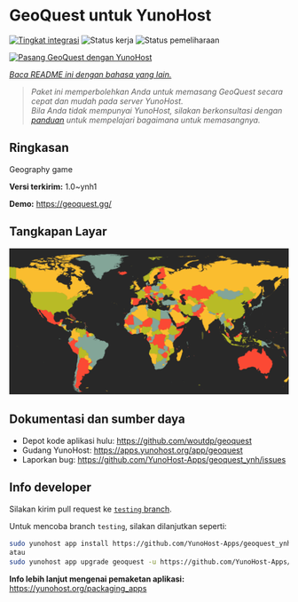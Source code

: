 <!--
N.B.: README ini dibuat secara otomatis oleh <https://github.com/YunoHost/apps/tree/master/tools/readme_generator>
Ini TIDAK boleh diedit dengan tangan.
-->

# GeoQuest untuk YunoHost

[![Tingkat integrasi](https://apps.yunohost.org/badge/integration/geoquest)](https://ci-apps.yunohost.org/ci/apps/geoquest/)
![Status kerja](https://apps.yunohost.org/badge/state/geoquest)
![Status pemeliharaan](https://apps.yunohost.org/badge/maintained/geoquest)

[![Pasang GeoQuest dengan YunoHost](https://install-app.yunohost.org/install-with-yunohost.svg)](https://install-app.yunohost.org/?app=geoquest)

*[Baca README ini dengan bahasa yang lain.](./ALL_README.md)*

> *Paket ini memperbolehkan Anda untuk memasang GeoQuest secara cepat dan mudah pada server YunoHost.*  
> *Bila Anda tidak mempunyai YunoHost, silakan berkonsultasi dengan [panduan](https://yunohost.org/install) untuk mempelajari bagaimana untuk memasangnya.*

## Ringkasan

Geography game


**Versi terkirim:** 1.0~ynh1

**Demo:** <https://geoquest.gg/>

## Tangkapan Layar

![Tangkapan Layar pada GeoQuest](./doc/screenshots/screenshot.png)

## Dokumentasi dan sumber daya

- Depot kode aplikasi hulu: <https://github.com/woutdp/geoquest>
- Gudang YunoHost: <https://apps.yunohost.org/app/geoquest>
- Laporkan bug: <https://github.com/YunoHost-Apps/geoquest_ynh/issues>

## Info developer

Silakan kirim pull request ke [`testing` branch](https://github.com/YunoHost-Apps/geoquest_ynh/tree/testing).

Untuk mencoba branch `testing`, silakan dilanjutkan seperti:

```bash
sudo yunohost app install https://github.com/YunoHost-Apps/geoquest_ynh/tree/testing --debug
atau
sudo yunohost app upgrade geoquest -u https://github.com/YunoHost-Apps/geoquest_ynh/tree/testing --debug
```

**Info lebih lanjut mengenai pemaketan aplikasi:** <https://yunohost.org/packaging_apps>
